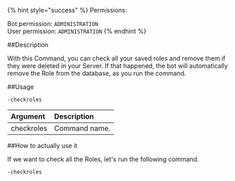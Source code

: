 {% hint style="success" %}
Permissions:

Bot permission: `ADMINISTRATION`<br>User permission: `ADMINISTRATION`
{% endhint %}

##Description

With this Command, you can check all your saved roles and remove them if they were deleted in your Server. If that happened, the bot will automatically remove the Role from the database, as you run the command.

##Usage

`-checkroles`

| Argument | Description |
| :--- | :--- | 
| checkroles | Command name. |



##How to actually use it

If we want to check all the Roles, let's run the following command.

```
-checkroles
```

